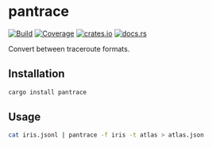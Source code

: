 # pantrace

[![Build](https://img.shields.io/github/workflow/status/dioptra-io/pantrace/Build)](https://github.com/dioptra-io/pantrace/actions/workflows/build.yml)
[![Coverage](https://img.shields.io/codecov/c/github/dioptra-io/pantrace)](https://app.codecov.io/gh/dioptra-io/pantrace)
[![crates.io](https://img.shields.io/crates/v/pantrace?logo=crates)](https://crates.io/crates/pantrace/)
[![docs.rs](https://img.shields.io/docsrs/pantrace)](https://docs.rs/pantrace/)

Convert between traceroute formats.

## Installation

```bash
cargo install pantrace
```

## Usage

```bash
cat iris.jsonl | pantrace -f iris -t atlas > atlas.json
```
